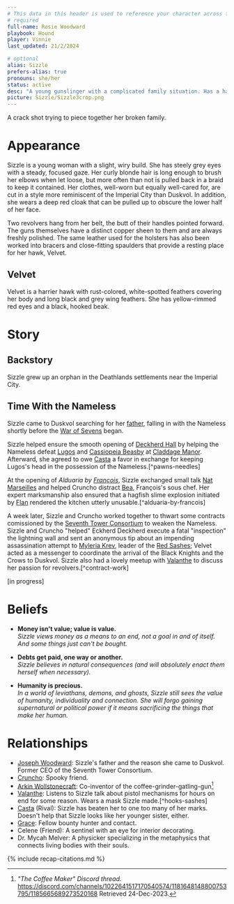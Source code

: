 ```yaml
---
# This data in this header is used to reference your character across the entire website. 
# required
full-name: Rosie Woodward 
playbook: Hound
player: Vinnie
last_updated: 21/2/2024

# optional
alias: Sizzle
prefers-alias: true
pronouns: she/her
status: active
desc: "A young gunslinger with a complicated family situation. Has a hawk. Sometimes comfortable."
picture: Sizzle/Sizzle3crop.png 
---
```


A crack shot trying to piece together her broken family.

# Appearance
Sizzle is a young woman with a slight, wiry build. She has steely grey eyes with a steady, focused gaze. Her curly blonde hair is long enough to brush her elbows when let loose, but more often than not is pulled back in a braid to keep it contained. Her clothes, well-worn but equally well-cared for, are cut in a style more reminiscent of the Imperial City than Duskvol. In addition, she wears a deep red cloak that can be pulled up to obscure the lower half of her face.

Two revolvers hang from her belt, the butt of their handles pointed forward. The guns themselves have a distinct copper sheen to them and are always freshly polished. The same leather used for the holsters has also been worked into bracers and close-fitting spaulders that provide a resting place for her hawk, Velvet.

## Velvet

Velvet is a harrier hawk with rust-colored, white-spotted feathers covering her body and long black and grey wing feathers. She has yellow-rimmed red eyes and a black, hooked beak.

# Story
## Backstory
Sizzle grew up an orphan in the Deathlands settlements near the Imperial City. 

## Time With the Nameless

Sizzle came to Duskvol searching for her [father](joseph-woodward), falling in with the Nameless shortly before the [War of Sevens](/story/act-6/index.html) began.

Sizzle helped ensure the smooth opening of [Deckherd Hall](six-towers#deckherd-hall) by helping the Nameless defeat [Lugos](npcs#lugos) and [Cassiopeia Beasby](npcs#cassiopeia-beasby) at [Claddage Manor](brightstone#claddage-manor). Afterward, she agreed to owe [Casta](npcs#casta) a favor in exchange for keeping Lugos's head in the possession of the Nameless.[^pawns-needles]

At the opening of *Alduaria by [François](npcs#francois)*, Sizzle exchanged small talk [Nat Marseilles](npcs#nat-marseilles) and helped Cruncho distract [Bea](npcs#bea), François's sous chef. Her expert marksmanship also ensured that a hagfish slime explosion initiated by [Flan](flan) rendered the kitchen utterly unusable.[^alduaria-by-francois]

A week later, Sizzle and Cruncho worked together to thwart some contracts comissioned by the [Seventh Tower Consortium](seventh-tower) to weaken the Nameless. Sizzle and Cruncho "helped" Eckherd Deckherd execute a fatal "inspection" the lightning wall and sent an anonymous tip about an impending assassination attempt to [Myleria Krev](npcs#myleria-krev), leader of the [Red Sashes](factions#red-sashes); Velvet acted as a messenger to coordinate the arrival of the Black Knights and the Crows to Duskvol. Sizzle also had a lovely meetup with [Valanthe](npcs#valanthe) to discuss her passion for revolvers.[^contract-work]

[in progress]

# Beliefs

- **Money isn't value; value is value.**   
*Sizzle views money as a means to an end, not a goal in and of itself. And some things just can't be bought.*

- **Debts get paid, one way or another.**   
*Sizzle believes in natural consequences (and will *absolutely* enact them herself when necessary).*

- **Humanity is precious.**   
*In a world of leviathans, demons, and ghosts, Sizzle still sees the value of humanity, individuality and connection. She will forgo gaining supernatural or political power if it means sacrificing the things that make her human.*

# Relationships

* [Joseph Woodward](joseph-woodward): Sizzle's father and the reason she came to Duskvol. Former CEO of the Seventh Tower Consortium.
* [Cruncho](cruncho): Spooky friend.
* [Arkin Wollstonecraft](arkin): Co-inventor of the coffee-grinder-gatling-gun[^1]
* [Valanthe](npcs#valanthe): Listens to Sizzle talk about pistol mechanisms for hours on end for some reason. Wears a mask Sizzle made.[^hooks-sashes]
* [Casta](npcs#casta) (Rival): Sizzle has beaten her to one too many of her marks. Doesn't help that Sizzle looks like her younger sister, either.
* [Grace](npcs#grace): Fellow bounty hunter and contact.
* Celene (Friend): A sentinel with an eye for interior decorating.
* Dr. Mycah Melver: A physicker specializing in the metaphysics that connects living bodies with their souls.


<!-- Include default citations -->
{% include recap-citations.md %}
<!-- Additional citations -->
[^1]: *"The Coffee Maker" Discord thread.*  <https://discord.com/channels/1022641517170540574/1181648148800753795/1185665689273520168> Retrieved 24-Dec-2023.
